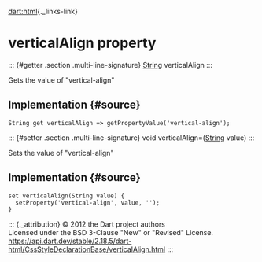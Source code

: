 [dart:html](../../dart-html/dart-html-library){._links-link}

verticalAlign property
======================

::: {#getter .section .multi-line-signature}
[String](../../dart-core/string-class) verticalAlign
:::

Gets the value of \"vertical-align\"

Implementation {#source}
--------------

``` {.language-dart data-language="dart"}
String get verticalAlign => getPropertyValue('vertical-align');
```

::: {#setter .section .multi-line-signature}
void verticalAlign=([String](../../dart-core/string-class) value)
:::

Sets the value of \"vertical-align\"

Implementation {#source}
--------------

``` {.language-dart data-language="dart"}
set verticalAlign(String value) {
  setProperty('vertical-align', value, '');
}
```

::: {._attribution}
© 2012 the Dart project authors\
Licensed under the BSD 3-Clause \"New\" or \"Revised\" License.\
<https://api.dart.dev/stable/2.18.5/dart-html/CssStyleDeclarationBase/verticalAlign.html>
:::
